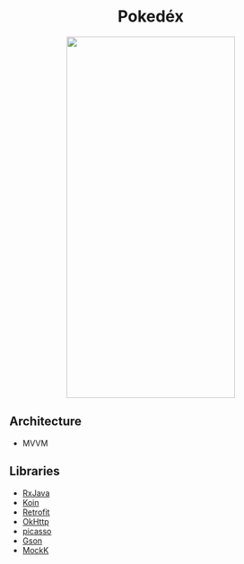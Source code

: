 <h1 align="center">Pokedéx</h1>
<p align="center">
  <img width="300" height="645" src="https://github.com/RamziJabali/pokedex-android/blob/main/ScreenShots/pokedexAppRunning.gif">
</p>

## Architecture
- MVVM

## Libraries
- [RxJava](https://github.com/ReactiveX/RxJava)
- [Koin](https://insert-koin.io/)
- [Retrofit](https://square.github.io/retrofit/)
- [OkHttp](https://square.github.io/okhttp/)
- [picasso](https://github.com/square/picasso)
- [Gson](https://github.com/google/gson)
- [MockK](https://mockk.io/)

